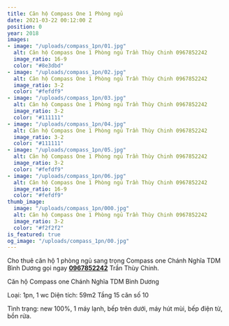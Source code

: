 ```yaml
---
title: Căn hộ Compass One 1 Phòng ngủ
date: 2021-03-22 00:12:00 Z
position: 0
year: 2018
images:
- image: "/uploads/compass_1pn/01.jpg"
  alt: Căn hộ Compass One 1 Phòng ngủ Trần Thùy Chinh 0967852242
  image_ratio: 16-9
  color: "#8e3dbd"
- image: "/uploads/compass_1pn/02.jpg"
  alt: Căn hộ Compass One 1 Phòng ngủ Trần Thùy Chinh 0967852242
  image_ratio: 3-2
  color: "#fefdf9"
- image: "/uploads/compass_1pn/03.jpg"
  alt: Căn hộ Compass One 1 Phòng ngủ Trần Thùy Chinh 0967852242
  image_ratio: 3-2
  color: "#111111"
- image: "/uploads/compass_1pn/04.jpg"
  alt: Căn hộ Compass One 1 Phòng ngủ Trần Thùy Chinh 0967852242
  image_ratio: 3-2
  color: "#111111"
- image: "/uploads/compass_1pn/05.jpg"
  alt: Căn hộ Compass One 1 Phòng ngủ Trần Thùy Chinh 0967852242
  image_ratio: 3-2
  color: "#fefdf9"
- image: "/uploads/compass_1pn/06.jpg"
  alt: Căn hộ Compass One 1 Phòng ngủ Trần Thùy Chinh 0967852242
  image_ratio: 16-9
  color: "#fefdf9"
thumb_image:
  image: "/uploads/compass_1pn/000.jpg"
  alt: Căn hộ Compass One 1 Phòng ngủ Trần Thùy Chinh 0967852242
  image_ratio: 3-2
  color: "#f2f2f2"
is_featured: true
og_image: "/uploads/compass_1pn/00.jpg"
---
```


Cho thuê căn hộ 1 phòng ngủ sang trọng Compass one Chánh Nghĩa TDM Bình Dương gọi ngay [**0967852242**](tel:0967852242) Trần Thùy Chinh.

Căn hộ Compass one Chánh Nghĩa TDM Bình Dương 

Loại: 1pn, 1 wc 
Diện tích: 59m2 Tầng 15 căn số 10

Tình trạng: new 100%, 1 máy lạnh, bếp trên dưới, máy hút mùi, bếp điện từ, bồn rửa.